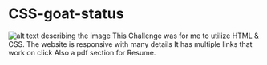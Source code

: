 # CSS-goat-status
![alt text describing the image](./assets/images/screen2.png)
This Challenge was for me to utilize HTML & CSS.
The website is responsive with many details
It has multiple links that work on click
Also a pdf section for Resume.